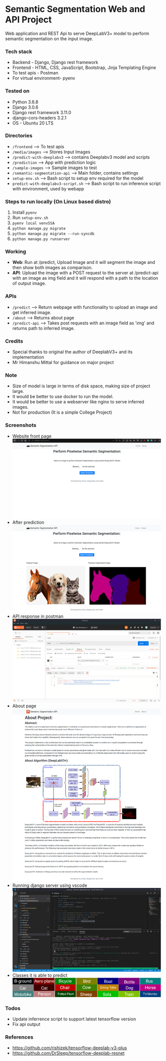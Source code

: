 # Semantic Segmentation Web and API Project
Web application and REST Api to serve DeepLabV3+ model to perform semantic segmentation on the input image.

### Tech stack
- Backend - Django, Django rest framework
- Frontend - HTML, CSS, JavaScript, Bootstrap, Jinja Templating Engine
- To test apis - Postman
- For virtual environment- pyenv

### Tested on
- Python 3.6.8
- Django 3.0.6
- Django rest framework 3.11.0
- django-cors-headers 3.2.1
- OS - Ubuntu 20 LTS 

### Directories
- `/frontend` --> To test apis 
- `/media/images` --> Stores Input Images
- `/predict-with-deeplabv3` --> contains Deeplabv3 model and scripts
- `/prediction` --> App with prediction logic
- `/sample-images` --> Sample images to test
- `/semantic-segmentation-api` --> Main folder, contains settings 
- `setup-env.sh` --> Bash script to setup env required for the model
- `predict-with-deeplabv3-script.sh` --> Bash script to run inference script with environment, used by webapp 

### Steps to run locally (On Linux based distro)
1. Install `pyenv`
2. Run `setup-env.sh`
3. `pyenv local venvSSA`
3. `python manage.py migrate`
4. `python manage.py migrate --run-syncdb`
5. `python manage.py runserver`

### Working
- **Web**: Run at /predict, Upload Image and it will segment the image and then show both images as comparison.
- **API**: Upload the image with a POST request to the server at /predict-api with an image as img field and it will respond with a path to the location of output image. 

### APIs
- `/predict` --> Return webpage with functionality to upload an image and get inferred image.
- `/about` --> Returns about page
- `/predict-api` --> Takes post requests with an image field as 'img' and returns path to inferred image.

### Credits
- Special thanks to original the author of DeeplabV3+ and its implementation
- Mr Himanshu Mittal for guidance on major project

### Note
- Size of model is large in terms of disk space, making size of project large.
- It would be better to use docker to run the model.
- It would be better to use a webserver like nginx to serve inferred images.
- Not for production (It is a simple College Project)

### Screenshots
- Website front page
![GitHub Logo](/screenshots/ss_front_page.png)
- After prediction
![GitHub Logo](/screenshots/ss-output.png)
- API response in postman
![GitHub Logo](/screenshots/Screenshot_postman.png)
- About page
![GitHub Logo](/screenshots/ss-about-page.png)
- Running django server using vscode
![GitHub Logo](/screenshots/Screenshot_code.png)
- Classes it is able to predict
![GitHub Logo](/predict-with-deeplabv3/colour_scheme.png)

### Todos
- Update inferrence script to support latest tensorflow version
- Fix api output  

### References
- https://github.com/rishizek/tensorflow-deeplab-v3-plus
- https://github.com/DrSleep/tensorflow-deeplab-resnet 
